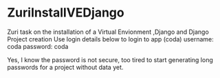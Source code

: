 # ZuriInstallVEDjango
Zuri task on the installation of a Virtual Envionment ,Django and Django Project creation
Use login details below to login to app (coda)
username: coda
password: coda 

Yes, I know the password is not secure, too tired to start generating long passwords for a project without data yet. 
